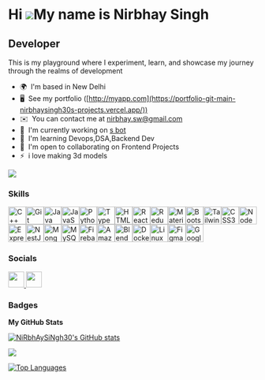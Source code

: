 Hi ![](https://user-images.githubusercontent.com/18350557/176309783-0785949b-9127-417c-8b55-ab5a4333674e.gif)My name is
Nirbhay Singh
=====================================================================================================================================

Developer
---------

This  is my playground where I experiment, learn, and showcase my journey through the realms of 
development 

* 🌍  I'm based in New Delhi
* 🖥️  See my portfolio ([http://myapp.com](https://portfolio-git-main-nirbhaysingh30s-projects.vercel.app/))
* ✉️  You can contact me at [nirbhay.sw@gmail.com](mailto:nirbhay.sw@gmail.com)
* 🚀  I'm currently working on [s bot](http://s)
* 🧠  I'm learning Devops,DSA,Backend Dev
* 🤝  I'm open to collaborating on Frontend Projects
* ⚡  i love making 3d models

<a href="https://www.github.com/NiRbhAySiNgh30" target="_blank" rel="noreferrer"><img
        src="https://img.shields.io/github/followers/NiRbhAySiNgh30?logo=github&style=for-the-badge&color=0891b2&labelColor=000000" /></a>

### Skills


<p align="left">
    <a href="https://docs.microsoft.com/en-us/cpp/?view=msvc-170" target="_blank" rel="noreferrer"><img
            src="https://raw.githubusercontent.com/danielcranney/readme-generator/main/public/icons/skills/cplusplus-colored.svg"
            width="36" height="36" alt="C++" /></a><a href="https://git-scm.com/" target="_blank" rel="noreferrer"><img
            src="https://raw.githubusercontent.com/danielcranney/readme-generator/main/public/icons/skills/git-colored.svg"
            width="36" height="36" alt="Git" /></a><a href="https://www.oracle.com/java/" target="_blank"
        rel="noreferrer"><img
            src="https://raw.githubusercontent.com/danielcranney/readme-generator/main/public/icons/skills/java-colored.svg"
            width="36" height="36" alt="Java" /></a><a href="https://developer.mozilla.org/en-US/docs/Web/JavaScript"
        target="_blank" rel="noreferrer"><img
            src="https://raw.githubusercontent.com/danielcranney/readme-generator/main/public/icons/skills/javascript-colored.svg"
            width="36" height="36" alt="JavaScript" /></a><a href="https://www.python.org/" target="_blank"
        rel="noreferrer"><img
            src="https://raw.githubusercontent.com/danielcranney/readme-generator/main/public/icons/skills/python-colored.svg"
            width="36" height="36" alt="Python" /></a><a href="https://www.typescriptlang.org/" target="_blank"
        rel="noreferrer"><img
            src="https://raw.githubusercontent.com/danielcranney/readme-generator/main/public/icons/skills/typescript-colored.svg"
            width="36" height="36" alt="TypeScript" /></a><a
        href="https://developer.mozilla.org/en-US/docs/Glossary/HTML5" target="_blank" rel="noreferrer"><img
            src="https://raw.githubusercontent.com/danielcranney/readme-generator/main/public/icons/skills/html5-colored.svg"
            width="36" height="36" alt="HTML5" /></a><a href="https://reactjs.org/" target="_blank"
        rel="noreferrer"><img
            src="https://raw.githubusercontent.com/danielcranney/readme-generator/main/public/icons/skills/react-colored.svg"
            width="36" height="36" alt="React" /></a><a href="https://redux.js.org/" target="_blank"
        rel="noreferrer"><img
            src="https://raw.githubusercontent.com/danielcranney/readme-generator/main/public/icons/skills/redux-colored.svg"
            width="36" height="36" alt="Redux" /></a><a href="https://mui.com/" target="_blank" rel="noreferrer"><img
            src="https://raw.githubusercontent.com/danielcranney/readme-generator/main/public/icons/skills/materialui-colored.svg"
            width="36" height="36" alt="Material UI" /></a><a href="https://getbootstrap.com/" target="_blank"
        rel="noreferrer"><img
            src="https://raw.githubusercontent.com/danielcranney/readme-generator/main/public/icons/skills/bootstrap-colored.svg"
            width="36" height="36" alt="Bootstrap" /></a><a href="https://tailwindcss.com/" target="_blank"
        rel="noreferrer"><img
            src="https://raw.githubusercontent.com/danielcranney/readme-generator/main/public/icons/skills/tailwindcss-colored.svg"
            width="36" height="36" alt="TailwindCSS" /></a><a href="https://www.w3.org/TR/CSS/#css" target="_blank"
        rel="noreferrer"><img
            src="https://raw.githubusercontent.com/danielcranney/readme-generator/main/public/icons/skills/css3-colored.svg"
            width="36" height="36" alt="CSS3" /></a><a href="https://nodejs.org/en/" target="_blank"
        rel="noreferrer"><img
            src="https://raw.githubusercontent.com/danielcranney/readme-generator/main/public/icons/skills/nodejs-colored.svg"
            width="36" height="36" alt="NodeJS" /></a><a href="https://expressjs.com/" target="_blank"
        rel="noreferrer"><img
            src="https://raw.githubusercontent.com/danielcranney/readme-generator/main/public/icons/skills/express-colored.svg"
            width="36" height="36" alt="Express" /></a><a href="https://docs.nestjs.com/" target="_blank"
        rel="noreferrer"><img
            src="https://raw.githubusercontent.com/danielcranney/readme-generator/main/public/icons/skills/nestjs-colored.svg"
            width="36" height="36" alt="NestJS" /></a><a href="https://www.mongodb.com/" target="_blank"
        rel="noreferrer"><img
            src="https://raw.githubusercontent.com/danielcranney/readme-generator/main/public/icons/skills/mongodb-colored.svg"
            width="36" height="36" alt="MongoDB" /></a><a href="https://www.mysql.com/" target="_blank"
        rel="noreferrer"><img
            src="https://raw.githubusercontent.com/danielcranney/readme-generator/main/public/icons/skills/mysql-colored.svg"
            width="36" height="36" alt="MySQL" /></a><a href="https://firebase.google.com/" target="_blank"
        rel="noreferrer"><img
            src="https://raw.githubusercontent.com/danielcranney/readme-generator/main/public/icons/skills/firebase-colored.svg"
            width="36" height="36" alt="Firebase" /></a><a href="https://aws.amazon.com" target="_blank"
        rel="noreferrer"><img
            src="https://raw.githubusercontent.com/danielcranney/readme-generator/main/public/icons/skills/aws-colored.svg"
            width="36" height="36" alt="Amazon Web Services" /></a><a href="https://www.blender.org/" target="_blank"
        rel="noreferrer"><img
            src="https://raw.githubusercontent.com/danielcranney/readme-generator/main/public/icons/skills/blender-colored.svg"
            width="36" height="36" alt="Blender" /></a><a href="https://www.docker.com/" target="_blank"
        rel="noreferrer"><img
            src="https://raw.githubusercontent.com/danielcranney/readme-generator/main/public/icons/skills/docker-colored.svg"
            width="36" height="36" alt="Docker" /></a><a href="https://www.linux.org" target="_blank"
        rel="noreferrer"><img
            src="https://raw.githubusercontent.com/danielcranney/readme-generator/main/public/icons/skills/linux-colored.svg"
            width="36" height="36" alt="Linux" /></a><a href="https://www.figma.com/" target="_blank"
        rel="noreferrer"><img
            src="https://raw.githubusercontent.com/danielcranney/readme-generator/main/public/icons/skills/figma-colored.svg"
            width="36" height="36" alt="Figma" /></a><a href="https://cloud.google.com/" target="_blank"
        rel="noreferrer"><img
            src="https://raw.githubusercontent.com/danielcranney/readme-generator/main/public/icons/skills/googlecloud-colored.svg"
            width="36" height="36" alt="Google Cloud" /></a>
</p>


### Socials

<p align="left"> <a href="https://www.github.com/NiRbhAySiNgh30" target="_blank" rel="noreferrer">
        <picture>
            <source media="(prefers-color-scheme: dark)"
                srcset="https://raw.githubusercontent.com/danielcranney/readme-generator/main/public/icons/socials/github-dark.svg" />
            <source media="(prefers-color-scheme: light)"
                srcset="https://raw.githubusercontent.com/danielcranney/readme-generator/main/public/icons/socials/github.svg" />
            <img src="https://raw.githubusercontent.com/danielcranney/readme-generator/main/public/icons/socials/github.svg"
                width="32" height="32" /> </picture>
    </a> <a href="https://www.linkedin.com/in/nirbhaysingh30" target="_blank" rel="noreferrer">
        <picture>
            <source media="(prefers-color-scheme: dark)"
                srcset="https://raw.githubusercontent.com/danielcranney/readme-generator/main/public/icons/socials/linkedin-dark.svg" />
            <source media="(prefers-color-scheme: light)"
                srcset="https://raw.githubusercontent.com/danielcranney/readme-generator/main/public/icons/socials/linkedin.svg" />
            <img src="https://raw.githubusercontent.com/danielcranney/readme-generator/main/public/icons/socials/linkedin.svg"
                width="32" height="32" /> </picture>
    </a></p>

### Badges

<b>My GitHub Stats</b>

<a href="http://www.github.com/NiRbhAySiNgh30"><img
        src="https://github-readme-stats.vercel.app/api?username=NiRbhAySiNgh30&show_icons=true&hide=&count_private=true&title_color=6366f1&text_color=f97316&icon_color=0891b2&bg_color=000000&hide_border=true&show_icons=true"
        alt="NiRbhAySiNgh30's GitHub stats" /></a>

<a href="http://www.github.com/NiRbhAySiNgh30"><img
        src="https://github-readme-streak-stats.herokuapp.com/?user=NiRbhAySiNgh30&stroke=f97316&background=000000&ring=6366f1&fire=6366f1&currStreakNum=f97316&currStreakLabel=6366f1&sideNums=f97316&sideLabels=f97316&dates=f97316&hide_border=true" /></a>

<a href="https://github.com/NiRbhAySiNgh30" align="left"><img
        src="https://github-readme-stats.vercel.app/api/top-langs/?username=NiRbhAySiNgh30&langs_count=10&title_color=6366f1&text_color=f97316&icon_color=0891b2&bg_color=000000&hide_border=true&locale=en&custom_title=Top%20%Languages"
        alt="Top Languages" /></a>
